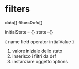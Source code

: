 # filters

data[]
filtersDefs[]

initialState = {}
state={}

{
    name
    field
    operator
    initialValue
}



1) valore iniziale dello stato
2) inserisco i filtri da def
3) instanziare oggetto options



